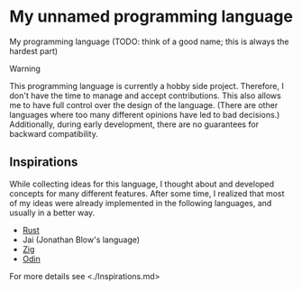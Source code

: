 # My unnamed programming language

My programming language (TODO: think of a good name; this is always the hardest part)

> [!WARNING]
> This programming language is currently a hobby side project. Therefore, I don't have the time to manage and accept contributions. This also allows me to have full control over the design of the language. (There are other languages where too many different opinions have led to bad decisions.)
> Additionally, during early development, there are no guarantees for backward compatibility.

## Inspirations

While collecting ideas for this language, I thought about and developed concepts for many different features. After some time, I realized that most of my ideas were already implemented in the following languages, and usually in a better way.

* [Rust](https://github.com/rust-lang/rust)
* Jai (Jonathan Blow's language)
* [Zig](https://github.com/ziglang/zig)
* [Odin](https://github.com/odin-lang/Odin)

For more details see <./Inspirations.md>
